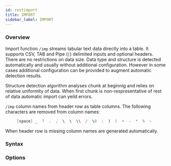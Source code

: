 ```yaml
---
id: restimport
title: IMPORT
sidebar_label: IMPORT
---
```


### Overview
Import function `/imp` streams tabular text data directly into a table.
It supports CSV, TAB and Pipe (`|`) delimited inputs and optional headers. There are no restrictions on
data size. Data type and structure is detected automatically and usually without additional configuration.
However in some cases additional configuration can be provided to augment automatic detection results.

<aside class="important">
<p>
Structure detection algorithm analyses chunk at beginnig and relies on relative uniformity of data.
When first chunk is non-respresentative of rest of data automatic import can yeild errors.
</p>
</aside>

`/imp` column names from header row as table columns. The following characters are removed from column names:

~~~ java
     [space] _  ?  .  ,  \  \  \\  /  \0  :  )  (  +  -  *  %  ~
~~~

When header row is missing column names are generated automatically.

### Syntax


### Options